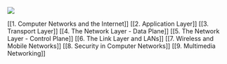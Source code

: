 ![](Pasted%20image%2020250620143521.png)

[[1. Computer Networks and the Internet]]
[[2. Application Layer]]
[[3. Transport Layer]]
[[4. The Network Layer - Data Plane]]
[[5. The Network Layer - Control Plane]]
[[6. The Link Layer and LANs]]
[[7. Wireless and Mobile Networks]]
[[8. Security in Computer Networks]]
[[9. Multimedia Networking]]
